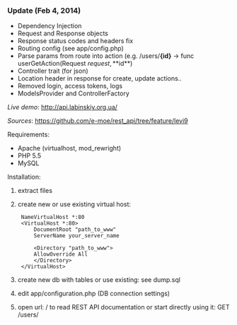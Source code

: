 ### Update (Feb 4, 2014) ###

* Dependency Injection
* Request and Response objects
* Response status codes and headers fix
* Routing config (see app/config.php)
* Parse params from route into action (e.g. /users/**{id}** -> func userGetAction(Request $request, **$id**)
* Controller trait (for json)
* Location header in response for create, update actions..
* Removed login, access tokens, logs
* ModelsProvider and ControllerFactory

*Live demo*: http://api.labinskiy.org.ua/

*Sources*: https://github.com/e-moe/rest_api/tree/feature/levi9

Requirements:

- Apache (virtualhost, mod_rewright)
- PHP 5.5
- MySQL

Installation:

1. extract files

2. create new or use existing virtual host:

        NameVirtualHost *:80
        <VirtualHost *:80>
            DocumentRoot "path_to_www"
            ServerName your_server_name

            <Directory "path_to_www">
            AllowOverride All
            </Directory>
        </VirtualHost>

3. create new db with tables or use existing:
see dump.sql

4. edit app/configuration.php (DB connection settings)

5. open url: / to read REST API documentation or start directly using it: GET /users/
